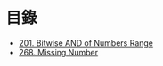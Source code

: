 # 目錄

- [201. Bitwise AND of Numbers Range](./201.%20Bitwise%20AND%20of%20Numbers%20Range.md)
- [268. Missing Number](./268.%20Missing%20Number.md)
